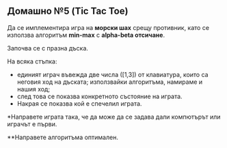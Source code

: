 Домашно №5 (Tic Tac Toe)
------------------------

Да се имплементира игра на **морски шах** срещу противник, като се използва алгоритъм **min-max** с **alpha-beta отсичане**.

Започва се с празна дъска. 

На всяка стъпка:

 - единият играч въвежда две числа ([1,3]) от клавиатура, които са
   неговия ход на дъската; използвайки алгоритъма, намираме и нашия ход;
 - след това се показва конкретното състояние на играта.
 - Накрая се показва кой е спечелил играта.


*Направете играта така, че да може да се задава дали компютърът или играчът е първи.

**Направете алгоритъма оптимален.